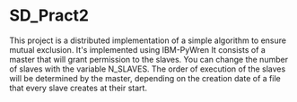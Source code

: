# SD_Pract2
 
This project is a distributed implementation of a simple algorithm to ensure mutual exclusion.
It's implemented using IBM-PyWren
It consists of a master that will grant permission to the slaves.
You can change the number of slaves with the variable N_SLAVES. 
The order of execution of the slaves will be determined by the master, depending on the creation date of a file that every slave creates at their start.